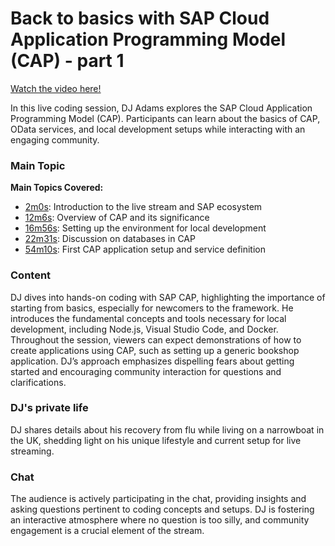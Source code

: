 # Back to basics with SAP Cloud Application Programming Model (CAP) - part 1
[Watch the video here!](https://www.youtube.com/watch?v=gu5r1EWSDSU)

In this live coding session, DJ Adams explores the SAP Cloud Application Programming Model (CAP). Participants can learn about the basics of CAP, OData services, and local development setups while interacting with an engaging community.

### Main Topic
**Main Topics Covered:**
- [2m0s](https://www.youtube.com/watch?v=gu5r1EWSDSU&t=2m0s): Introduction to the live stream and SAP ecosystem
- [12m6s](https://www.youtube.com/watch?v=gu5r1EWSDSU&t=12m6s): Overview of CAP and its significance
- [16m56s](https://www.youtube.com/watch?v=gu5r1EWSDSU&t=16m56s): Setting up the environment for local development
- [22m31s](https://www.youtube.com/watch?v=gu5r1EWSDSU&t=22m31s): Discussion on databases in CAP
- [54m10s](https://www.youtube.com/watch?v=gu5r1EWSDSU&t=54m10s): First CAP application setup and service definition

### Content
DJ dives into hands-on coding with SAP CAP, highlighting the importance of starting from basics, especially for newcomers to the framework. He introduces the fundamental concepts and tools necessary for local development, including Node.js, Visual Studio Code, and Docker. Throughout the session, viewers can expect demonstrations of how to create applications using CAP, such as setting up a generic bookshop application. DJ’s approach emphasizes dispelling fears about getting started and encouraging community interaction for questions and clarifications.

### DJ's private life
DJ shares details about his recovery from flu while living on a narrowboat in the UK, shedding light on his unique lifestyle and current setup for live streaming.

### Chat
The audience is actively participating in the chat, providing insights and asking questions pertinent to coding concepts and setups. DJ is fostering an interactive atmosphere where no question is too silly, and community engagement is a crucial element of the stream.